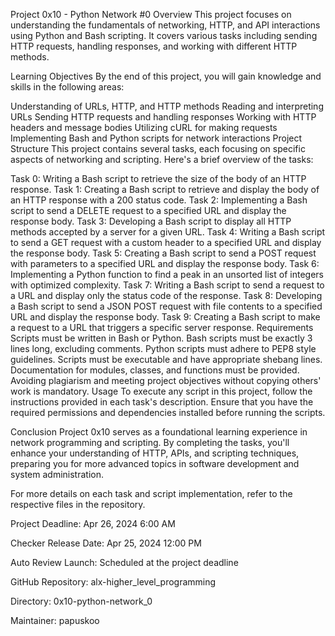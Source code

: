 Project 0x10 - Python Network #0
Overview
This project focuses on understanding the fundamentals of networking, HTTP, and API interactions using Python and Bash scripting. It covers various tasks including sending HTTP requests, handling responses, and working with different HTTP methods.

Learning Objectives
By the end of this project, you will gain knowledge and skills in the following areas:

Understanding of URLs, HTTP, and HTTP methods
Reading and interpreting URLs
Sending HTTP requests and handling responses
Working with HTTP headers and message bodies
Utilizing cURL for making requests
Implementing Bash and Python scripts for network interactions
Project Structure
This project contains several tasks, each focusing on specific aspects of networking and scripting. Here's a brief overview of the tasks:

Task 0: Writing a Bash script to retrieve the size of the body of an HTTP response.
Task 1: Creating a Bash script to retrieve and display the body of an HTTP response with a 200 status code.
Task 2: Implementing a Bash script to send a DELETE request to a specified URL and display the response body.
Task 3: Developing a Bash script to display all HTTP methods accepted by a server for a given URL.
Task 4: Writing a Bash script to send a GET request with a custom header to a specified URL and display the response body.
Task 5: Creating a Bash script to send a POST request with parameters to a specified URL and display the response body.
Task 6: Implementing a Python function to find a peak in an unsorted list of integers with optimized complexity.
Task 7: Writing a Bash script to send a request to a URL and display only the status code of the response.
Task 8: Developing a Bash script to send a JSON POST request with file contents to a specified URL and display the response body.
Task 9: Creating a Bash script to make a request to a URL that triggers a specific server response.
Requirements
Scripts must be written in Bash or Python.
Bash scripts must be exactly 3 lines long, excluding comments.
Python scripts must adhere to PEP8 style guidelines.
Scripts must be executable and have appropriate shebang lines.
Documentation for modules, classes, and functions must be provided.
Avoiding plagiarism and meeting project objectives without copying others' work is mandatory.
Usage
To execute any script in this project, follow the instructions provided in each task's description. Ensure that you have the required permissions and dependencies installed before running the scripts.

Conclusion
Project 0x10 serves as a foundational learning experience in network programming and scripting. By completing the tasks, you'll enhance your understanding of HTTP, APIs, and scripting techniques, preparing you for more advanced topics in software development and system administration.

For more details on each task and script implementation, refer to the respective files in the repository.

Project Deadline: Apr 26, 2024 6:00 AM

Checker Release Date: Apr 25, 2024 12:00 PM

Auto Review Launch: Scheduled at the project deadline

GitHub Repository: alx-higher_level_programming

Directory: 0x10-python-network_0

Maintainer: papuskoo
